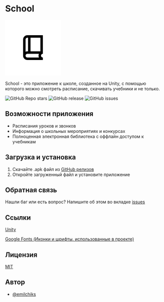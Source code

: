 # School
![Logo](https://raw.githubusercontent.com/emilchiks/SchoolProject/refs/heads/main/Assets/Sprites/round_app_icon.png)

School - это приложение к школе, созданное на Unity, с помощью которого можно смотреть расписание, скачивать учебники и не только.

![GitHub Repo stars](https://img.shields.io/github/stars/emilchiks/SchoolProject?style=social)
![GitHub release](https://img.shields.io/github/v/release/emilchiks/SchoolProject?include_prereleases)
![GitHub issues](https://img.shields.io/github/issues/emilchiks/SchoolProject)



## Возможности приложения

- Расписания уроков и звонков
- Информация о школьных мероприятиях и конкурсах
- Полноценная электронная библиотека с оффлайн доступом к учебникам


## Загрузка и установка

1. Скачайте .apk файл из [GitHub релизов](https://github.com/emilchiks/Storage-For-School-Project/releases)
2. Откройте загруженный файл и установите приложение
## Обратная связь

Нашли баг или есть вопрос? Напишите об этом во вкладке [issues](https://github.com/emilchiks/SchoolProject/issues)


## Ссылки
[Unity](https://unity.com)

[Google Fonts (Иконки и шрифты, использованные в проекте)](https://fonts.google.com/)


## Лицензия

[MIT](https://choosealicense.com/licenses/mit/)


## Автор

- [@emilchiks](https://github.com/emilchiks)

